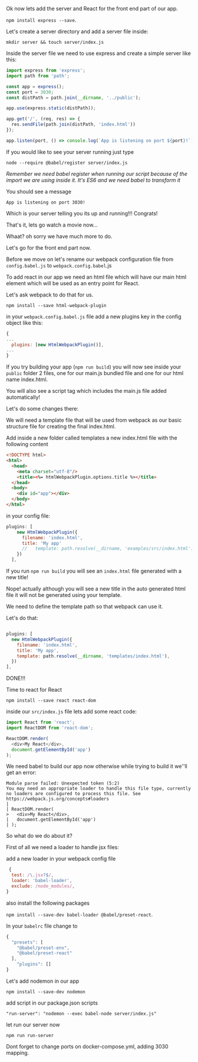 Ok now lets add the server and React for the front end part of our app.

`npm install express --save`.

Let's create a server directory and add a server file inside:

`mkdir server && touch server/index.js`

Inside the server file we need to use express and create a simple server like this:

```js
import express from 'express';
import path from 'path';

const app = express();
const port = 3030;
const distPath = path.join(__dirname, '../public');

app.use(express.static(distPath));

app.get('/', (req, res) => {
  res.sendFile(path.join(distPath, 'index.html'))
});

app.listen(port, () => console.log(`App is listening on port ${port}!`));
```

If you would like to see your server running just type

`node --require @babel/register server/index.js`

_Remember we need babel register when running our script because of the import we are using inside it. It's ES6 and we need babel to transform it_

You should see a message

`App is listening on port 3030!`

Which is your server telling you its up and running!!! Congrats!

That's it, lets go watch a movie now...

Whaat? oh sorry we have much more to do.

Let's go for the front end part now.

Before we move on let's rename our webpack configuration file from `config.babel.js` to `webpack.config.babel`.js


To add react in our app we need an html file which will have our main html element which will be used as an entry point for React.


Let's ask webpack to do that for us.

`npm install --save html-webpack-plugin`

in your `webpack.config.babel.js` file add a new plugins key in the config object like this:

```js
{
...
  plugins: [new HtmlWebpackPlugin()],
...
}
```

If you try building your app (`npm run build`) you will now see inside your `public` folder 2 files, one for our main.js bundled file and one for our html name index.html.

You will also see a script tag which includes the main.js file added automatically!

Let's do some changes there:

We will need a template file that will be used from webpack as our basic structure file for creating the final index.html.

Add inside a new folder called templates a new index.html file with the following content

```html
<!DOCTYPE html>
<html>
  <head>
    <meta charset="utf-8"/>
    <title><%= htmlWebpackPlugin.options.title %></title>
  </head>
  <body>
    <div id="app"></div>
  </body>
</html>
```

in your config file:

```js
plugins: [
    new HtmlWebpackPlugin({
      filename: 'index.html',
      title: 'My app'
      //   template: path.resolve(__dirname, 'examples/src/index.html'),
    })
  ],
```

If you run `npm run build` you will see an `index.html` file generated with a new title!

Nope! actually although you will see a new title in the auto generated html file it will not be generated using your template.

We need to define the template path so that webpack can use it.

Let's do that:

```js

plugins: [
  new HtmlWebpackPlugin({
    filename: 'index.html',
    title: 'My app',
    template: path.resolve(__dirname, 'templates/index.html'),
  })
],
```

DONE!!!


Time to react for React

`npm install --save react react-dom`

inside our `src/index.js` file lets add some react code:

```js
import React from 'react';
import ReactDOM from 'react-dom';

ReactDOM.render(
  <div>My React</div>,
  document.getElementById('app')
);
```

We need babel to build our app now otherwise while trying to build it we''ll get an error:

```
Module parse failed: Unexpected token (5:2)
You may need an appropriate loader to handle this file type, currently no loaders are configured to process this file. See https://webpack.js.org/concepts#loaders
| 
| ReactDOM.render(
>   <div>My React</div>,
|   document.getElementById('app')
| );

```

So what do we do about it?

First of all we need a loader to handle jsx files:

add a new loader in your webpack config file

```js
 {
  test: /\.jsx?$/,
  loader: 'babel-loader', 
  exclude: /node_modules/,
}
```

also install the following packages

`npm install --save-dev babel-loader @babel/preset-react`.

In your `babelrc` file change to

```js
{
  "presets": [
    "@babel/preset-env",
    "@babel/preset-react"
  ],
    "plugins": []
}

```



Let's add nodemon in our app

`npm install --save-dev nodemon`

add script in our package.json scripts

`"run-server": "nodemon --exec babel-node server/index.js"`

let run our server now

`npm run run-server`



Dont forget to change ports on docker-compose.yml, adding 3030 mapping.


